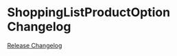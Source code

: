 # ShoppingListProductOption Changelog

[Release Changelog](https://github.com/spryker/shopping-list-product-option/releases)
